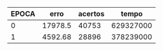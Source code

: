 
|EPOCA | erro | acertos | tempo |
|----|----|----|----|
|0 | 17978.5 | 40753 | 629327000 |
|1 | 4592.68 | 28896 | 378239000 |
